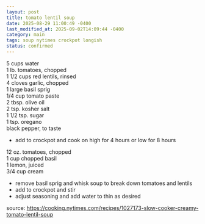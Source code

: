 ```yaml
---
layout: post
title: tomato lentil soup
date: 2025-08-29 11:00:49 -0400
last_modified_at: 2025-09-02T14:09:44 -0400
category: main
tags: soup nytimes crockpot longish
status: confirmed
---
```


5 cups water  
1 lb. tomatoes, chopped  
1 1/2 cups red lentils, rinsed  
4 cloves garlic, chopped  
1 large basil sprig  
1/4 cup tomato paste  
2 tbsp. olive oil  
2 tsp. kosher salt  
1 1/2 tsp. sugar  
1 tsp. oregano  
black pepper, to taste  
* add to crockpot and cook on high for 4 hours or low for 8 hours

12 oz. tomatoes, chopped  
1 cup chopped basil  
1 lemon, juiced  
3/4 cup cream  
* remove basil sprig and whisk soup to break down tomatoes and lentils
* add to crockpot and stir
* adjust seasoning and add water to thin as desired

source: <https://cooking.nytimes.com/recipes/1027173-slow-cooker-creamy-tomato-lentil-soup>
